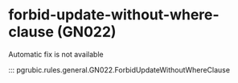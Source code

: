 # forbid-update-without-where-clause (GN022)

Automatic fix is not available

::: pgrubic.rules.general.GN022.ForbidUpdateWithoutWhereClause

